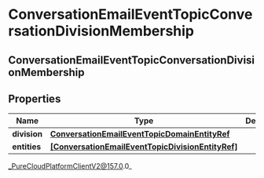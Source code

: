 # ConversationEmailEventTopicConversationDivisionMembership

## ConversationEmailEventTopicConversationDivisionMembership

## Properties

|Name | Type | Description | Notes|
|------------ | ------------- | ------------- | -------------|
| **division** | [**ConversationEmailEventTopicDomainEntityRef**](ConversationEmailEventTopicDomainEntityRef) |  | [optional] |
| **entities** | [**[ConversationEmailEventTopicDivisionEntityRef]**](ConversationEmailEventTopicDivisionEntityRef) |  | [optional] |



_PureCloudPlatformClientV2@157.0.0_
